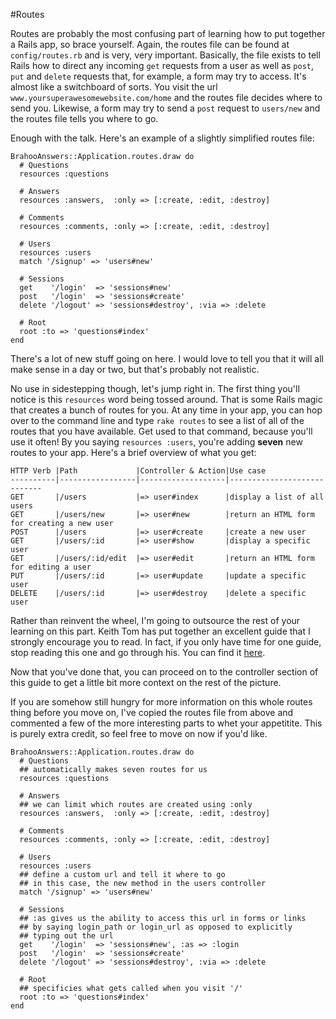 #Routes

Routes are probably the most confusing part of learning how to put together a Rails app, so brace yourself. Again, the routes file can be found at `config/routes.rb` and is very, very important. Basically, the file exists to tell Rails how to direct any incoming `get` requests from a user as well as `post`, `put` and `delete` requests that, for example, a form may try to access. It's almost like a switchboard of sorts. You visit the url `www.yoursuperawesomewebsite.com/home` and the routes file decides where to send you. Likewise, a form may try to send a `post` request to `users/new` and the routes file tells you where to go.

Enough with the talk. Here's an example of a slightly simplified routes file:

	BrahooAnswers::Application.routes.draw do
	  # Questions
	  resources :questions

	  # Answers
	  resources :answers,  :only => [:create, :edit, :destroy]

	  # Comments
	  resources :comments, :only => [:create, :edit, :destroy]

	  # Users
	  resources :users
	  match '/signup' => 'users#new'

	  # Sessions
	  get    '/login'  => 'sessions#new'
	  post   '/login'  => 'sessions#create'
	  delete '/logout' => 'sessions#destroy', :via => :delete

	  # Root
	  root :to => 'questions#index'
	end

There's a lot of new stuff going on here. I would love to tell you that it will all make sense in a day or two, but that's probably not realistic.

No use in sidestepping though, let's jump right in. The first thing you'll notice is this `resources` word being tossed around. That is some Rails magic that creates a bunch of routes for you. At any time in your app, you can hop over to the command line and type `rake routes` to see a list of all of the routes that you have available. Get used to that command, because you'll use it often! By you saying `resources :users`, you're adding **seven** new routes to your app. Here's a brief overview of what you get:


    HTTP Verb |Path             |Controller & Action|Use case
    ----------|-----------------|-------------------|----------------------------
    GET       |/users           |=> user#index      |display a list of all users
    GET       |/users/new       |=> user#new        |return an HTML form for creating a new user
    POST      |/users           |=> user#create     |create a new user
    GET       |/users/:id       |=> user#show       |display a specific user
    GET       |/users/:id/edit  |=> user#edit       |return an HTML form for editing a user
    PUT       |/users/:id       |=> user#update     |update a specific user
    DELETE    |/users/:id       |=> user#destroy    |delete a specific user

Rather than reinvent the wheel, I'm going to outsource the rest of your learning on this part. Keith Tom has put together an excellent guide that I strongly encourage you to read. In fact, if you only have time for one guide, stop reading this one and go through his. You can find it <a href="https://gist.github.com/keithtom/3f311c392326bc659b54#readme" target="_blank">here</a>.

Now that you've done that, you can proceed on to the controller section of this guide to get a little bit more context on the rest of the picture.

If you are somehow still hungry for more information on this whole routes thing before you move on, I've copied the routes file from above and commented a few of the more interesting parts to whet your appetitite. This is purely extra credit, so feel free to move on now if you'd like.


    BrahooAnswers::Application.routes.draw do
      # Questions
      ## automatically makes seven routes for us
      resources :questions

      # Answers
      ## we can limit which routes are created using :only
      resources :answers,  :only => [:create, :edit, :destroy]

      # Comments
      resources :comments, :only => [:create, :edit, :destroy]

      # Users
      resources :users
      ## define a custom url and tell it where to go
      ## in this case, the new method in the users controller
      match '/signup' => 'users#new'

      # Sessions
      ## :as gives us the ability to access this url in forms or links
      ## by saying login_path or login_url as opposed to explicitly
      ## typing out the url
      get    '/login'  => 'sessions#new', :as => :login
      post   '/login'  => 'sessions#create'
      delete '/logout' => 'sessions#destroy', :via => :delete

      # Root
      ## specificies what gets called when you visit '/'
      root :to => 'questions#index'
    end